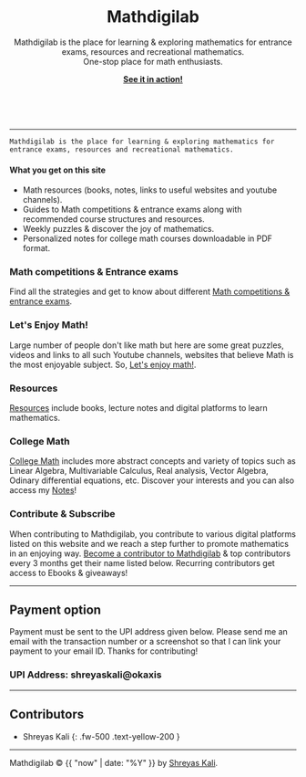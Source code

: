 <h1 align="center"><strong>Mathdigilab</strong></h1>
<p align="center">
    <p align="center">Mathdigilab is the place for learning & exploring mathematics for entrance exams, resources and recreational mathematics.<br> One-stop place for math enthusiasts.</p>
    <p align="center"><strong><a href="https://mathdigilab.github.io/">See it in action!</a></strong></p>
    <br><br><br>
</p>

---

`Mathdigilab is the place for learning & exploring mathematics for entrance exams, resources and recreational mathematics.`

#### What you get on this site
- Math resources (books, notes, links to useful websites and youtube channels).
- Guides to Math competitions & entrance exams along with recommended course structures and resources.
- Weekly puzzles & discover the joy of mathematics.
- Personalized notes for college math courses downloadable in PDF format.

### Math competitions & Entrance exams
Find all the strategies and get to know about different [Math competitions & entrance exams](https://mathdigilab.github.io/docs/math-exams).

### Let's Enjoy Math!
Large number of people don't like math but here are some great puzzles, videos and links to all such Youtube channels, websites that believe Math is the most enjoyable subject. So, [Let's enjoy math!](https://mathdigilab.github.io/docs/lets-enjoy-math).

### Resources
[Resources](https://mathdigilab.github.io/docs/resources) include books, lecture notes and digital platforms to learn mathematics.

### College Math
[College Math](https://mathdigilab.github.io/docs/college-math) includes more abstract concepts and variety of topics such as Linear Algebra, Multivariable Calculus, Real analysis, Vector Algebra, Odinary differential equations, etc. Discover your interests and you can also access my [Notes](https://mathdigilab.github.io/docs/higher-mathematics/notes)!

### Contribute & Subscribe

When contributing to Mathdigilab, you contribute to various digital platforms listed on this website and we reach a step further to promote mathematics in an enjoying way. [Become a contributor to Mathdigilab](https://mathdigilab.github.io/docs/contribute) & top contributors every 3 months get their name listed below. Recurring contributors get access to Ebooks & giveaways!

---
## Payment option
Payment must be sent to the UPI address given below. Please send me an email with the transaction number or a screenshot so that I can link your payment to your email ID. Thanks for contributing!

### UPI Address: shreyaskali@okaxis

---
## Contributors

- Shreyas Kali
  {: .fw-500 .text-yellow-200 }
  
---

Mathdigilab &copy; {{ "now" | date: "%Y" }} by [Shreyas Kali](https://mathdigilab.github.io).
